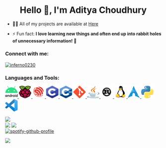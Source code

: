<h1 align="center">Hello 👋, I'm Aditya Choudhury</h1>

- 👨‍💻 All of my projects are available at [Here](https://github.com/inferno0230?tab=repositories)

- ⚡ Fun fact: **I love learning new things and often end up into rabbit holes of unnecessary information! 🧐**

<h3 align="left">Connect with me:</h3>
<p align="left">
<a href="https://t.me/inferno0230" target="blank"><img align="center" src="https://raw.githubusercontent.com/inferno0230/inferno0230/main/assets/telegram-icon.svg" alt="inferno0230" height="30" width="40" /></a>
</p>

<h3 align="left">Languages and Tools:</h3>
<p align="left"> <a href="https://source.android.com" target="_blank" rel="noreferrer"> <img src="https://raw.githubusercontent.com/inferno0230/inferno0230/main/assets/android-icon.svg" alt="android" width="40" height="40"/> </a> <a href="https://www.raspberrypi.com" target="_blank" rel="noreferrer"> <img src="https://raw.githubusercontent.com/inferno0230/inferno0230/main/assets/rpi.svg" alt="Raspberry Pi" width="40" height="40"/> </a> <a href="https://www.espressif.com/" target="_blank" rel="noreferrer"> <img src="https://raw.githubusercontent.com/inferno0230/inferno0230/main/assets/espressif-systems.svg" alt="Espressif Systems" width="40" height="40"/> </a> <a href="https://www.cprogramming.com/" target="_blank" rel="noreferrer"> <img src="https://raw.githubusercontent.com/inferno0230/inferno0230/main/assets/c-program-icon.svg" alt="c" width="40" height="40"/> </a> <a href="https://www.w3schools.com/cpp/" target="_blank" rel="noreferrer"> <img src="https://raw.githubusercontent.com/inferno0230/inferno0230/main/assets/c-plus-plus-programming-language-icon.svg" alt="cplusplus" width="40" height="40"/> </a> <a href="https://git-scm.com/" target="_blank" rel="noreferrer"> <img src="https://raw.githubusercontent.com/inferno0230/inferno0230/main/assets/git-icon.svg" alt="git" width="40" height="40"/> </a> <a href="https://www.java.com" target="_blank" rel="noreferrer"> <img src="https://raw.githubusercontent.com/inferno0230/inferno0230/main/assets/java-programming-language-icon.svg" alt="java" width="40" height="40"/> <a href="https://www.rust-lang.org/" target="_blank" rel="noreferrer"> <img src="https://raw.githubusercontent.com/inferno0230/inferno0230/main/assets/rust.svg" alt="rust" width="40" height="40"/> </a> <a href="https://www.linux.org/" target="_blank" rel="noreferrer"> <img src="https://raw.githubusercontent.com/devicons/devicon/master/icons/linux/linux-original.svg" alt="linux" width="40" height="40"/> </a> <a href="https://archlinux.org/"" target="_blank" rel="noreferrer"> <img src="https://raw.githubusercontent.com/inferno0230/inferno0230/main/assets/arch-linux.svg" alt="archlinux" width="40" height="40"/> </a> <a href="https://www.python.org" target="_blank" rel="noreferrer"> <img src="https://raw.githubusercontent.com/inferno0230/inferno0230/main/assets/python.svg" alt="python" width="40" height="40"/> </a> <a href="https://code.visualstudio.com/" target="_blank" rel="noreferrer"> <img src="https://raw.githubusercontent.com/inferno0230/inferno0230/main/assets/visual-studio-code-icon.svg" alt="vscode" width="40" height="40"/> </a> </p>

 ![](http://github-profile-summary-cards.vercel.app/api/cards/profile-details?username=inferno0230&theme=highcontrast) <br/>
![](http://github-profile-summary-cards.vercel.app/api/cards/stats?username=inferno0230&theme=highcontrast)  ![](http://github-profile-summary-cards.vercel.app/api/cards/most-commit-language?username=inferno0230&theme=highcontrast) <br/>
[![spotify-github-profile](https://spotify-github-profile.kittinanx.com/api/view?uid=31362amvu5yhpv63mq3dtkktxxyq&cover_image=true&theme=novatorem&show_offline=false&background_color=121212&interchange=false&bar_color=1c71d8&bar_color_cover=false)](https://github.com/kittinan/spotify-github-profile)

![](https://komarev.com/ghpvc/?username=inferno0230&label=Profile%20views&color=0e75b6&style=flat) <br/>
